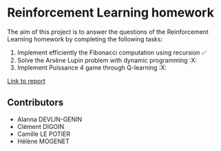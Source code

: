 # Reinforcement Learning homework

The aim of this project is to answer the questions of the Reinforcement Learning homework by completing the following tasks:
1. Implement efficiently the Fibonacci computation using recursion :white_check_mark:
3. Solve the Arsène Lupin problem with dynamic programming :X:
4. Implement Puissance 4 game through Q-learning :X:

[Link to report](https://www.overleaf.com/5856789981bcctncztrsrw)

## Contributors

* Alanna DEVLIN-GENIN
* Clément DIGOIN
* Camille LE POTIER
* Hélène MOGENET